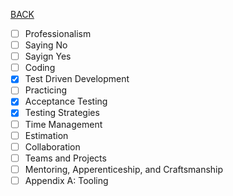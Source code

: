 [BACK](../README.md)
- [ ] Professionalism
- [ ] Saying No
- [ ] Sayign Yes
- [ ] Coding
- [x] Test Driven Development
- [ ] Practicing
- [x] Acceptance Testing
- [x] Testing Strategies
- [ ] Time Management
- [ ] Estimation
- [ ] Collaboration
- [ ] Teams and Projects
- [ ] Mentoring, Apperenticeship, and Craftsmanship 
- [ ] Appendix A: Tooling
